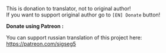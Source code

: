 This is donation to translator, not to original author!</br>
If you want to support original author go to `[EN] Donate` button!</br>

**Donate using Patreon :**

You can support russian translation of this project here: <https://patreon.com/sigseg5>